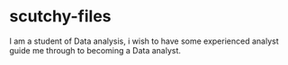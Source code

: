 # scutchy-files
I am a student of Data analysis, i wish to have some experienced analyst guide me through to becoming a Data analyst.
